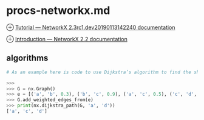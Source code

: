 # procs-networkx.md
⊕ [Tutorial — NetworkX 2.3rc1.dev20190113142240 documentation](https://networkx.github.io/documentation/latest/tutorial.html)

⊕ [Introduction — NetworkX 2.2 documentation](https://networkx.github.io/documentation/stable/reference/introduction.html#algorithms)

## algorithms
```python
# As an example here is code to use Dijkstra’s algorithm to find the shortest weighted path:

>>>
>>> G = nx.Graph()
>>> e = [('a', 'b', 0.3), ('b', 'c', 0.9), ('a', 'c', 0.5), ('c', 'd', 1.2)]
>>> G.add_weighted_edges_from(e)
>>> print(nx.dijkstra_path(G, 'a', 'd'))
['a', 'c', 'd']
```
